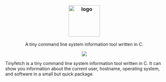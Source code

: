 <h3 align="center"><img src="https://i.imgur.com/LMG4ghf.png" alt="logo" height="100px"></h3>

<p align="center">A tiny command line system information tool written in C.</p>
  
<p align="center">
<a href="./LICENSE.md"><img src="https://img.shields.io/badge/license-MIT-blue.svg"></a>
</p>

Tinyfetch is a tiny command line system information tool written in C. It can show you information about the current user, hostname, operating system, and software in a small but quick package.
